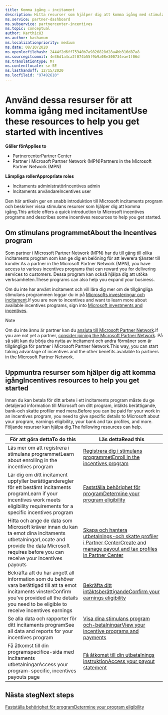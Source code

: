 ```yaml
---
title: Komma igång – incitament
description: Hitta resurser som hjälper dig att komma igång med stimulans åtgärder. Stegen omfattar att bekräfta att du uppfyller kraven för behörighet och att skicka information om bank, skatt och utbetalning.
ms.service: partner-dashboard
ms.subservice: partnercenter-incentives
ms.topic: conceptual
author: Karthic83
ms.author: kashanum
ms.localizationpriority: medium
ms.date: 08/10/2020
ms.openlocfilehash: 2444f2d6ff75340b7a9826828d28a4bb316d87a8
ms.sourcegitcommit: 4e36d1a4ca2f074b55f9b9a08e300734eae1f06d
ms.translationtype: MT
ms.contentlocale: sv-SE
ms.lasthandoff: 12/15/2020
ms.locfileid: "97492610"
---
```

# <a name="use-these-resources-to-help-you-get-started-with-incentives"></a><span data-ttu-id="65837-104">Använd dessa resurser för att komma igång med incitament</span><span class="sxs-lookup"><span data-stu-id="65837-104">Use these resources to help you get started with incentives</span></span>

<span data-ttu-id="65837-105">**Gäller för**</span><span class="sxs-lookup"><span data-stu-id="65837-105">**Applies to**</span></span>

- <span data-ttu-id="65837-106">Partnercenter</span><span class="sxs-lookup"><span data-stu-id="65837-106">Partner Center</span></span>
- <span data-ttu-id="65837-107">Partner i Microsoft Partner Network (MPN)</span><span class="sxs-lookup"><span data-stu-id="65837-107">Partners in the Microsoft Partner Network (MPN)</span></span>

<span data-ttu-id="65837-108">**Lämpliga roller**</span><span class="sxs-lookup"><span data-stu-id="65837-108">**Appropriate roles**</span></span>

- <span data-ttu-id="65837-109">Incitaments administratör</span><span class="sxs-lookup"><span data-stu-id="65837-109">Incentives admin</span></span>
- <span data-ttu-id="65837-110">Incitaments användare</span><span class="sxs-lookup"><span data-stu-id="65837-110">Incentives user</span></span>

<span data-ttu-id="65837-111">Den här artikeln ger en snabb introduktion till Microsoft incitaments program och beskriver vissa stimulans resurser som hjälper dig att komma igång.</span><span class="sxs-lookup"><span data-stu-id="65837-111">This article offers a quick introduction to Microsoft incentives programs and describes some incentives resources to help you get started.</span></span>

## <a name="about-the-incentives-program"></a><span data-ttu-id="65837-112">Om stimulans programmet</span><span class="sxs-lookup"><span data-stu-id="65837-112">About the Incentives program</span></span>

<span data-ttu-id="65837-113">Som partner i Microsoft Partner Network (MPN) har du till gång till olika incitaments program som kan ge dig en belöning för att leverera tjänster till kunder.</span><span class="sxs-lookup"><span data-stu-id="65837-113">As a partner in the Microsoft Partner Network (MPN), you have access to various incentives programs that can reward you for delivering services to customers.</span></span> <span data-ttu-id="65837-114">Dessa program kan också hjälpa dig att utöka verksamheten.</span><span class="sxs-lookup"><span data-stu-id="65837-114">These programs can also help you expand your business.</span></span>

<span data-ttu-id="65837-115">Om du inte har använt incitament och vill lära dig mer om de tillgängliga stimulans programmen loggar du in på [Microsofts investeringar och incitament](https://partner.microsoft.com/membership/partner-incentives).</span><span class="sxs-lookup"><span data-stu-id="65837-115">If you are new to incentives and want to learn more about available incentives programs, sign into [Microsoft investments and incentives](https://partner.microsoft.com/membership/partner-incentives).</span></span>

> [!NOTE]
> <span data-ttu-id="65837-116">Om du inte ännu är partner kan du [ansluta till Microsoft Partner Network](https://partner.microsoft.com/membership).</span><span class="sxs-lookup"><span data-stu-id="65837-116">If you are not yet a partner, [consider joining the Microsoft Partner Network](https://partner.microsoft.com/membership).</span></span> <span data-ttu-id="65837-117">På så sätt kan du börja dra nytta av incitament och andra förmåner som är tillgängliga för partner i Microsoft Partner Network.</span><span class="sxs-lookup"><span data-stu-id="65837-117">This way, you can start taking advantage of incentives and the other benefits available to partners in the Microsoft Partner Network.</span></span>  

## <a name="incentives-resources-to-help-you-get-started"></a><span data-ttu-id="65837-118">Uppmuntra resurser som hjälper dig att komma igång</span><span class="sxs-lookup"><span data-stu-id="65837-118">Incentives resources to help you get started</span></span>

<span data-ttu-id="65837-119">Innan du kan betala för ditt arbete i ett incitaments program måste du ge detaljerad information till Microsoft om ditt program, intäkts berättigande, bank-och skatte profiler med mera.</span><span class="sxs-lookup"><span data-stu-id="65837-119">Before you can be paid for your work in an incentives program, you need to give specific details to Microsoft about your program, earnings eligibility, your bank and tax profiles, and more.</span></span> <span data-ttu-id="65837-120">Följande resurser kan hjälpa dig.</span><span class="sxs-lookup"><span data-stu-id="65837-120">The following resources can help.</span></span>

|  <span data-ttu-id="65837-121">**För att göra detta**</span><span class="sxs-lookup"><span data-stu-id="65837-121">**To do this**</span></span>  |  <span data-ttu-id="65837-122">**Läs detta**</span><span class="sxs-lookup"><span data-stu-id="65837-122">**Read this**</span></span>  |
|--------------|-----------|
| <span data-ttu-id="65837-123">Läs mer om att registrera i stimulans programmet</span><span class="sxs-lookup"><span data-stu-id="65837-123">Learn about enrolling in the incentives program</span></span> | [<span data-ttu-id="65837-124">Registrera dig i stimulans programmet</span><span class="sxs-lookup"><span data-stu-id="65837-124">Enroll in the incentives program</span></span>](incentives-enroll.md)  |
| <span data-ttu-id="65837-125">Lär dig om ditt incitament uppfyller berättiganderegler för ett bestämt incitaments program</span><span class="sxs-lookup"><span data-stu-id="65837-125">Learn if your incentives work meets eligibility requirements for a specific incentives program</span></span> | [<span data-ttu-id="65837-126">Fastställa behörighet för program</span><span class="sxs-lookup"><span data-stu-id="65837-126">Determine your program eligibility</span></span>](incentives-determined-your-program-eligibility.md)  |
| <span data-ttu-id="65837-127">Hitta och ange de data som Microsoft kräver innan du kan ta emot dina incitaments utbetalningar</span><span class="sxs-lookup"><span data-stu-id="65837-127">Locate and provide the data Microsoft requires before you can receive your incentives payouts</span></span> | [<span data-ttu-id="65837-128">Skapa och hantera utbetalnings-och skatte profiler i Partner Center</span><span class="sxs-lookup"><span data-stu-id="65837-128">Create and manage payout and tax profiles in Partner Center</span></span>](incentives-create-and-manage-your-payout-and-tax-profiles.md)  |
| <span data-ttu-id="65837-129">Bekräfta att du har angett all information som du behöver vara berättigad till att ta emot incitaments vinster</span><span class="sxs-lookup"><span data-stu-id="65837-129">Confirm you’ve provided all the details you need to be eligible to receive incentives earnings</span></span> | [<span data-ttu-id="65837-130">Bekräfta ditt intäktsberättigande</span><span class="sxs-lookup"><span data-stu-id="65837-130">Confirm your earnings eligibility</span></span>](incentives-confirm-your-earnings-eligibility.md)  |
| <span data-ttu-id="65837-131">Se alla data och rapporter för ditt incitaments program</span><span class="sxs-lookup"><span data-stu-id="65837-131">See all data and reports for your incentives program</span></span> | [<span data-ttu-id="65837-132">Visa dina stimulans program och-betalningar</span><span class="sxs-lookup"><span data-stu-id="65837-132">View your incentive programs and payments</span></span>](understand-incentive-payouts.md)  |
| <span data-ttu-id="65837-133">Få åtkomst till din programspecifice-sida med incitaments utbetalningar</span><span class="sxs-lookup"><span data-stu-id="65837-133">Access your program-specific, incentives payouts page</span></span> | [<span data-ttu-id="65837-134">Få åtkomst till din utbetalnings instruktion</span><span class="sxs-lookup"><span data-stu-id="65837-134">Access your payout statement</span></span>](payout-statement.md)  |

## <a name="next-steps"></a><span data-ttu-id="65837-135">Nästa steg</span><span class="sxs-lookup"><span data-stu-id="65837-135">Next steps</span></span>

[<span data-ttu-id="65837-136">Fastställa behörighet för program</span><span class="sxs-lookup"><span data-stu-id="65837-136">Determine your program eligibility</span></span>](incentives-determined-your-program-eligibility.md)